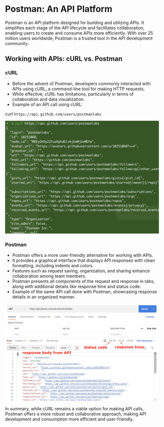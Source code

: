 # Postman: An API Platform

Postman is an API platform designed for building and utilizing APIs. It simplifies each stage of the API lifecycle and facilitates collaboration, enabling users to create and consume APIs more efficiently. With over 25 million users worldwide, Postman is a trusted tool in the API development community.

## Working with APIs: cURL vs. Postman

### cURL
- Before the advent of Postman, developers commonly interacted with APIs using cURL, a command-line tool for making HTTP requests.
- While effective, cURL has limitations, particularly in terms of collaboration and data visualization.
- Example of an API call using cURL:

curl `https://api.github.com/users/postmanlabs`

![alt text](image-1.png)

### Postman
- Postman offers a more user-friendly alternative for working with APIs.
- It provides a graphical interface that displays API responses with clean formatting, including indents and colors.
- Features such as request saving, organization, and sharing enhance collaboration among team members.
- Postman presents all components of the request and response in tabs, along with additional details like response time and status code.
- Example of the same API call done with Postman, showcasing response details in an organized manner.

![alt text](image.png)

In summary, while cURL remains a viable option for making API calls, Postman offers a more robust and collaborative approach, making API development and consumption more efficient and user-friendly.
